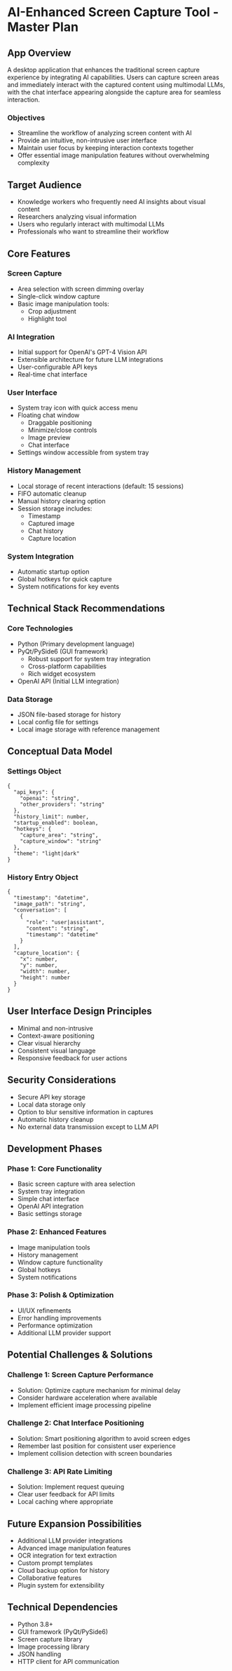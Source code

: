 # AI-Enhanced Screen Capture Tool - Master Plan

## App Overview
A desktop application that enhances the traditional screen capture experience by integrating AI capabilities. Users can capture screen areas and immediately interact with the captured content using multimodal LLMs, with the chat interface appearing alongside the capture area for seamless interaction.

### Objectives
- Streamline the workflow of analyzing screen content with AI
- Provide an intuitive, non-intrusive user interface
- Maintain user focus by keeping interaction contexts together
- Offer essential image manipulation features without overwhelming complexity

## Target Audience
- Knowledge workers who frequently need AI insights about visual content
- Researchers analyzing visual information
- Users who regularly interact with multimodal LLMs
- Professionals who want to streamline their workflow

## Core Features

### Screen Capture
- Area selection with screen dimming overlay
- Single-click window capture
- Basic image manipulation tools:
  * Crop adjustment
  * Highlight tool

### AI Integration
- Initial support for OpenAI's GPT-4 Vision API
- Extensible architecture for future LLM integrations
- User-configurable API keys
- Real-time chat interface

### User Interface
- System tray icon with quick access menu
- Floating chat window
  * Draggable positioning
  * Minimize/close controls
  * Image preview
  * Chat interface
- Settings window accessible from system tray

### History Management
- Local storage of recent interactions (default: 15 sessions)
- FIFO automatic cleanup
- Manual history clearing option
- Session storage includes:
  * Timestamp
  * Captured image
  * Chat history
  * Capture location

### System Integration
- Automatic startup option
- Global hotkeys for quick capture
- System notifications for key events

## Technical Stack Recommendations

### Core Technologies
- Python (Primary development language)
- PyQt/PySide6 (GUI framework)
  * Robust support for system tray integration
  * Cross-platform capabilities
  * Rich widget ecosystem
- OpenAI API (Initial LLM integration)

### Data Storage
- JSON file-based storage for history
- Local config file for settings
- Local image storage with reference management

## Conceptual Data Model

### Settings Object
```
{
  "api_keys": {
    "openai": "string",
    "other_providers": "string"
  },
  "history_limit": number,
  "startup_enabled": boolean,
  "hotkeys": {
    "capture_area": "string",
    "capture_window": "string"
  },
  "theme": "light|dark"
}
```

### History Entry Object
```
{
  "timestamp": "datetime",
  "image_path": "string",
  "conversation": [
    {
      "role": "user|assistant",
      "content": "string",
      "timestamp": "datetime"
    }
  ],
  "capture_location": {
    "x": number,
    "y": number,
    "width": number,
    "height": number
  }
}
```

## User Interface Design Principles
- Minimal and non-intrusive
- Context-aware positioning
- Clear visual hierarchy
- Consistent visual language
- Responsive feedback for user actions

## Security Considerations
- Secure API key storage
- Local data storage only
- Option to blur sensitive information in captures
- Automatic history cleanup
- No external data transmission except to LLM API

## Development Phases

### Phase 1: Core Functionality
- Basic screen capture with area selection
- System tray integration
- Simple chat interface
- OpenAI API integration
- Basic settings storage

### Phase 2: Enhanced Features
- Image manipulation tools
- History management
- Window capture functionality
- Global hotkeys
- System notifications

### Phase 3: Polish & Optimization
- UI/UX refinements
- Error handling improvements
- Performance optimization
- Additional LLM provider support

## Potential Challenges & Solutions

### Challenge 1: Screen Capture Performance
- Solution: Optimize capture mechanism for minimal delay
- Consider hardware acceleration where available
- Implement efficient image processing pipeline

### Challenge 2: Chat Interface Positioning
- Solution: Smart positioning algorithm to avoid screen edges
- Remember last position for consistent user experience
- Implement collision detection with screen boundaries

### Challenge 3: API Rate Limiting
- Solution: Implement request queuing
- Clear user feedback for API limits
- Local caching where appropriate

## Future Expansion Possibilities
- Additional LLM provider integrations
- Advanced image manipulation features
- OCR integration for text extraction
- Custom prompt templates
- Cloud backup option for history
- Collaborative features
- Plugin system for extensibility

## Technical Dependencies
- Python 3.8+
- GUI framework (PyQt/PySide6)
- Screen capture library
- Image processing library
- JSON handling
- HTTP client for API communication
